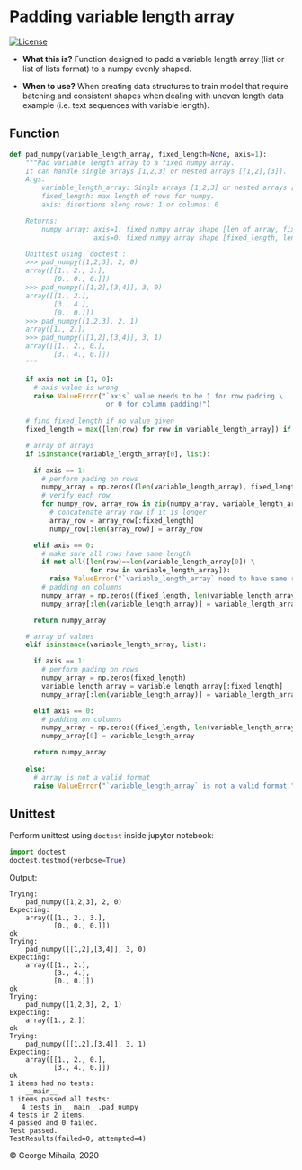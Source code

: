 # Padding variable length array

[![License](https://img.shields.io/badge/License-Apache%202.0-blue.svg)](https://opensource.org/licenses/Apache-2.0)

* **What this is?**
  Function designed to padd a variable length array (list or list of lists format) to a numpy evenly shaped.

* **When to use?**
  When creating data structures to train model that require batching and consistent shapes when dealing with uneven length data example (i.e. text sequences with variable length).



## Function

```python
def pad_numpy(variable_length_array, fixed_length=None, axis=1):
    """Pad variable length array to a fixed numpy array.
    It can handle single arrays [1,2,3] or nested arrays [[1,2],[3]].
    Args:
        variable_length_array: Single arrays [1,2,3] or nested arrays [[1,2],[3]].
        fixed_length: max length of rows for numpy.
        axis: directions along rows: 1 or columns: 0

    Returns:
        numpy_array: axis=1: fixed numpy array shape [len of array, fixed_length].
                     axis=0: fixed numpy array shape [fixed_length, len of array].

    Unittest using `doctest`:
    >>> pad_numpy([1,2,3], 2, 0)
    array([[1., 2., 3.],
           [0., 0., 0.]])
    >>> pad_numpy([[1,2],[3,4]], 3, 0)
    array([[1., 2.],
           [3., 4.],
           [0., 0.]])
    >>> pad_numpy([1,2,3], 2, 1)
    array([1., 2.])
    >>> pad_numpy([[1,2],[3,4]], 3, 1)
    array([[1., 2., 0.],
           [3., 4., 0.]])
    """

    if axis not in [1, 0]:
      # axis value is wrong
      raise ValueError("`axis` value needs to be 1 for row padding \
                        or 0 for column padding!")      
        
    # find fixed_length if no value given
    fixed_length = max([len(row) for row in variable_length_array]) if fixed_length is None else fixed_length

    # array of arrays
    if isinstance(variable_length_array[0], list):

      if axis == 1:
        # perform pading on rows
        numpy_array = np.zeros((len(variable_length_array), fixed_length))
        # verify each row
        for numpy_row, array_row in zip(numpy_array, variable_length_array):
          # concatenate array row if it is longer
          array_row = array_row[:fixed_length]
          numpy_row[:len(array_row)] = array_row

      elif axis == 0:
        # make sure all rows have same length
        if not all([len(row)==len(variable_length_array[0]) \
                    for row in variable_length_array]):
          raise ValueError("`variable_length_array` need to have same row length for column padding `axis=0`!")
        # padding on columns
        numpy_array = np.zeros((fixed_length, len(variable_length_array[0])))
        numpy_array[:len(variable_length_array)] = variable_length_array

      return numpy_array

    # array of values
    elif isinstance(variable_length_array, list):

      if axis == 1:
        # perform pading on rows
        numpy_array = np.zeros(fixed_length)
        variable_length_array = variable_length_array[:fixed_length]
        numpy_array[:len(variable_length_array)] = variable_length_array

      elif axis == 0:
        # padding on columns
        numpy_array = np.zeros((fixed_length, len(variable_length_array)))
        numpy_array[0] = variable_length_array

      return numpy_array
    
    else:
      # array is not a valid format
      raise ValueError("`variable_length_array` is not a valid format.")
```

## Unittest

Perform unittest using `doctest` inside jupyter notebook:

```python
import doctest
doctest.testmod(verbose=True)
```

Output:

```
Trying:
    pad_numpy([1,2,3], 2, 0)
Expecting:
    array([[1., 2., 3.],
           [0., 0., 0.]])
ok
Trying:
    pad_numpy([[1,2],[3,4]], 3, 0)
Expecting:
    array([[1., 2.],
           [3., 4.],
           [0., 0.]])
ok
Trying:
    pad_numpy([1,2,3], 2, 1)
Expecting:
    array([1., 2.])
ok
Trying:
    pad_numpy([[1,2],[3,4]], 3, 1)
Expecting:
    array([[1., 2., 0.],
           [3., 4., 0.]])
ok
1 items had no tests:
    __main__
1 items passed all tests:
   4 tests in __main__.pad_numpy
4 tests in 2 items.
4 passed and 0 failed.
Test passed.
TestResults(failed=0, attempted=4)
```
&copy; George Mihaila, 2020
